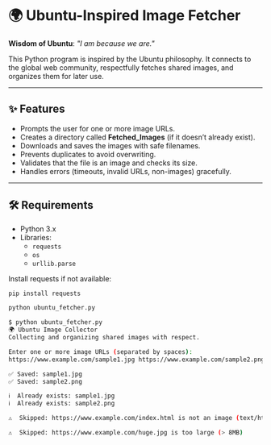 # 🌍 Ubuntu-Inspired Image Fetcher

**Wisdom of Ubuntu**: *"I am because we are."*

This Python program is inspired by the Ubuntu philosophy. It connects to the global web community, respectfully fetches shared images, and organizes them for later use.  

---

## ✨ Features
- Prompts the user for one or more image URLs.  
- Creates a directory called **Fetched_Images** (if it doesn’t already exist).  
- Downloads and saves the images with safe filenames.  
- Prevents duplicates to avoid overwriting.  
- Validates that the file is an image and checks its size.  
- Handles errors (timeouts, invalid URLs, non-images) gracefully.  

---

## 🛠️ Requirements
- Python 3.x  
- Libraries:  
  - `requests`  
  - `os`  
  - `urllib.parse`  

Install requests if not available:  
```bash
pip install requests

python ubuntu_fetcher.py

$ python ubuntu_fetcher.py
🌍 Ubuntu Image Collector
Collecting and organizing shared images with respect.

Enter one or more image URLs (separated by spaces): 
https://www.example.com/sample1.jpg https://www.example.com/sample2.png

✅ Saved: sample1.jpg
✅ Saved: sample2.png

ℹ️  Already exists: sample1.jpg
ℹ️  Already exists: sample2.png

⚠️  Skipped: https://www.example.com/index.html is not an image (text/html)

⚠️  Skipped: https://www.example.com/huge.jpg is too large (> 8MB)
